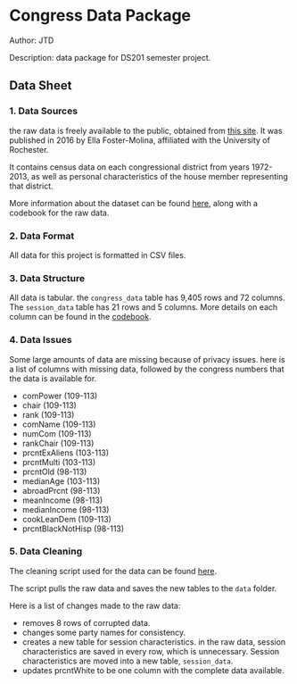 # Congress Data Package
 Author: JTD
 
 Description: data package for DS201 semester project.
 
 ## Data Sheet
 
### 1. Data Sources 

the raw data is freely available to the public, obtained from 
[this site](https://dataverse.harvard.edu/dataset.xhtml?persistentId=doi:10.7910/DVN/CI2EPI).
It was published in 2016 by Ella Foster-Molina, affiliated with the University of Rochester.

It contains census data on each congressional district from years 1972-2013, as well as personal characteristics of the house member representing that district.

More information about the dataset can be found [here](raw_data/codebook.pdf), along with a codebook for the raw data.

### 2. Data Format

All data for this project is formatted in CSV files.

### 3. Data Structure

All data is tabular. the `congress_data` table has 9,405 rows and 72 columns. The `session_data` table has 21 rows and 5 columns. More details on each column 
can be found in the [codebook](raw_data/codebook.pdf).

### 4. Data Issues

Some large amounts of data are missing because of privacy issues. here is a list of columns with missing data, followed by the congress numbers that the data is available for.

- comPower (109-113)
- chair (109-113)
- rank (109-113)
- comName (109-113)
- numCom (109-113)
- rankChair (109-113)
- prcntExAliens (103-113)
- prcntMulti (103-113)
- prcntOld (98-113)
- medianAge (103-113)
- abroadPrcnt (98-113)
- meanIncome (98-113)
- medianIncome (98-113)
- cookLeanDem (109-113)
- prcntBlackNotHisp (98-113)


### 5. Data Cleaning

The cleaning script used for the data can be found [here](R/clean_congress_data.R).

The script pulls the raw data and saves the new tables to the `data` folder.

Here is a list of changes made to the raw data:

- removes 8 rows of corrupted data.
- changes some party names for consistency.
- creates a new table for session characteristics. in the raw data, session
characteristics are saved in every row, which is unnecessary. Session characteristics 
are moved into a new table, `session_data`.
- updates prcntWhite to be one column with the complete data available.